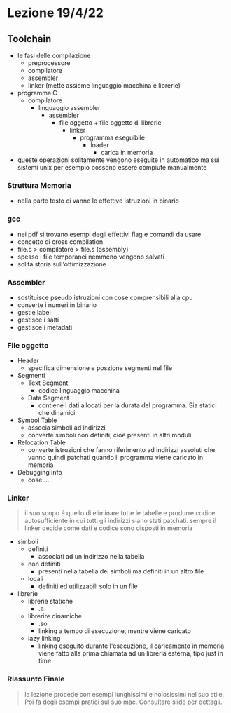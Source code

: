 # Lezione 19/4/22

## Toolchain

* le fasi delle compilazione
  * preprocessore
  * compilatore
  * assembler
  * linker (mette assieme linguaggio macchina e librerie)
* programma C
  * compilatore
    * linguaggio assembler
      * assembler
        * file oggetto + file oggetto di librerie
          * linker
            * programma eseguibile
              * loader
                * carica in memoria
* queste operazioni solitamente vengono eseguite in automatico ma sui sistemi unix per esempio possono essere compiute manualmente

### Struttura Memoria

* nella parte testo ci vanno le effettive istruzioni in binario

### gcc

* nei pdf si trovano esempi degli effettivi flag e comandi da usare
* concetto di cross compilation
* file.c > compilatore > file.s (assembly)
* spesso i file temporanei nemmeno vengono salvati
* solita storia sull'ottimizzazione

### Assembler

* sostituisce pseudo istruzioni con cose comprensibili alla cpu
* converte i numeri in binario
* gestie label
* gestisce i salti
* gestisce i metadati

### File oggetto

* Header
  * specifica dimensione e poszione segmenti nel file
* Segmenti
  * Text Segment
    * codice linguaggio macchina
  * Data Segment
    * contiene i dati allocati per la durata del programma. Sia statici che dinamici
* Symbol Table
  * associa simboli ad indirizzi
  * converte simboli non definiti, cioé presenti in altri moduli
* Relocation Table
  * converte istruzioni che fanno riferimento ad indirizzi assoluti che vanno quindi patchati quando il programma viene caricato in memoria
* Debugging info
  * cose ...

### Linker

> il suo scopo é quello di eliminare tutte le tabelle e produrre codice autosufficiente in cui tutti gli indirizzi siano stati patchati. sempre il linker decide come dati e codice sono disposti in memoria

* simboli
  * definiti
    * associati ad un indirizzo nella tabella
  * non definiti
    * presenti nella tabella dei simboli ma definiti in un altro file
  * locali
    * definiti ed utilizzabili solo in un file
* librerie
  * librerie statiche
    * .a
  * librerire dinamiche
    * .so
    * linking a tempo di esecuzione, mentre viene caricato
  * lazy linking
    * linking eseguito durante l'esecuzione, il caricamento in memoria viene fatto alla prima chiamata ad un libreria esterna, tipo just in time

### Riassunto Finale

> la lezione procede con esempi lunghissimi e noiosissimi nel suo stile. Poi fa degli esempi pratici sul suo mac. Consultare slide per dettagli.